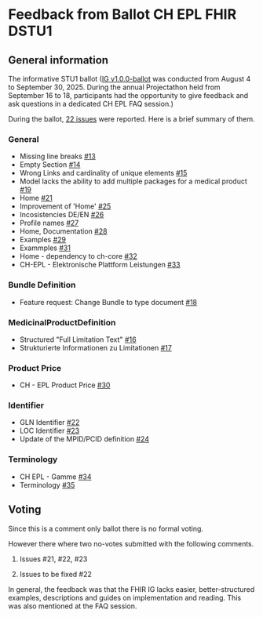 # Feedback from Ballot CH EPL FHIR DSTU1

## General information
The informative STU1 ballot ([IG v1.0.0-ballot](https://fhir.ch/ig/ch-epl/1.0.0-ballot/index.html) was conducted from August 4 to September 30, 2025. During the annual Projectathon held from September 16 to 18, participants had the opportunity to give feedback and ask questions in a dedicated CH EPL FAQ session.)

During the ballot, [22 issues](https://github.com/bag-epl/bag-epl-fhir/issues?q=is%3Aissue%20state%3Aopen%20label%3A%22DSTU%201%20Ballot%22) were reported. Here is a brief summary of them.

### General

- Missing line breaks [#13](https://github.com/bag-epl/bag-epl-fhir/issues/13) 
- Empty Section [#14](https://github.com/bag-epl/bag-epl-fhir/issues/14)
- Wrong Links and cardinality of unique elements [#15](https://github.com/bag-epl/bag-epl-fhir/issues/15)
- Model lacks the ability to add multiple packages for a medical product [#19](https://github.com/bag-epl/bag-epl-fhir/issues/19)
- Home [#21](https://github.com/bag-epl/bag-epl-fhir/issues/21)
- Improvement of 'Home' [#25](https://github.com/bag-epl/bag-epl-fhir/issues/25)
- Incosistencies DE/EN [#26](https://github.com/bag-epl/bag-epl-fhir/issues/26)
- Profile names [#27](https://github.com/bag-epl/bag-epl-fhir/issues/27)
- Home, Documentation [#28](https://github.com/bag-epl/bag-epl-fhir/issues/28)
- Examples [#29](https://github.com/bag-epl/bag-epl-fhir/issues/29)
- Exammples [#31](https://github.com/bag-epl/bag-epl-fhir/issues/31)
- Home - dependency to ch-core [#32](https://github.com/bag-epl/bag-epl-fhir/issues/32)
- CH-EPL - Elektronische Plattform Leistungen [#33](https://github.com/bag-epl/bag-epl-fhir/issues/33)

### Bundle Definition

- Feature request: Change Bundle to type document [#18](https://github.com/bag-epl/bag-epl-fhir/issues/18)

### MedicinalProductDefinition

- Structured "Full Limitation Text" [#16](https://github.com/bag-epl/bag-epl-fhir/issues/16)
- Strukturierte Informationen zu Limitationen [#17](https://github.com/bag-epl/bag-epl-fhir/issues/17)

### Product Price

- CH - EPL Product Price [#30](https://github.com/bag-epl/bag-epl-fhir/issues/30)

### Identifier

- GLN Identifier [#22](https://github.com/bag-epl/bag-epl-fhir/issues/22)
- LOC Identifier [#23](https://github.com/bag-epl/bag-epl-fhir/issues/23)
- Update of the MPID/PCID definition [#24](https://github.com/bag-epl/bag-epl-fhir/issues/24)

### Terminology

- CH EPL - Gamme [#34](https://github.com/bag-epl/bag-epl-fhir/issues/34)
- Terminology [#35](https://github.com/bag-epl/bag-epl-fhir/issues/35)

## Voting

Since this is a comment only ballot there is no formal voting.

However there where two no-votes submitted with the following comments.

1. Issues #21, #22, #23

2. Issues to be fixed #22

In general, the feedback was that the FHIR IG lacks easier, better-structured examples, descriptions and guides on implementation and reading. This was also mentioned at the FAQ session.